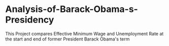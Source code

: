 # Analysis-of-Barack-Obama-s-Presidency
This Project compares Effective Minimum Wage and Unemployment Rate at the start and end of former President Barack Obama's term 
